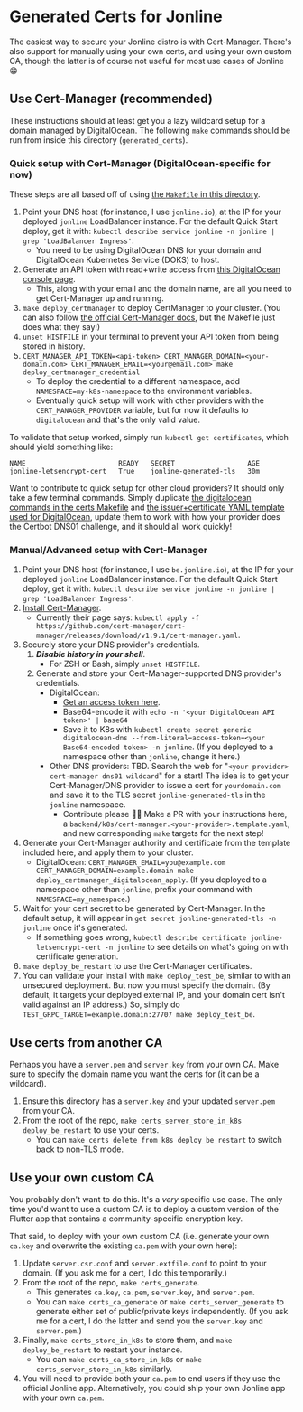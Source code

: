 # Generated Certs for Jonline
The easiest way to secure your Jonline distro is with Cert-Manager. There's also support for manually using your own certs, and using your own custom CA, though the latter is of course not useful for most use cases of Jonline 😁

## Use Cert-Manager (recommended)
These instructions should at least get you a lazy wildcard setup for a domain managed by DigitalOcean. The following `make` commands should be run from inside this directory (`generated_certs`).

### Quick setup with Cert-Manager (DigitalOcean-specific for now)
These steps are all based off of using [the `Makefile` in this directory](https://github.com/JonLatane/jonline/blob/main/generated_certs/Makefile).
1. Point your DNS host (for instance, I use `jonline.io`), at the IP for your deployed `jonline` LoadBalancer instance. For the default Quick Start deploy, get it with: `kubectl describe service jonline -n jonline | grep 'LoadBalancer Ingress'`.
    * You need to be using DigitalOcean DNS for your domain and DigitalOcean Kubernetes Service (DOKS) to host.
2. Generate an API token with read+write access from [this DigitalOcean console page](https://cloud.digitalocean.com/account/api/tokens).
    * This, along with your email and the domain name, are all you need to get Cert-Manager up and running.
3. `make deploy_certmanager` to deploy CertManager to your cluster. (You can also follow [the official Cert-Manager docs](https://cert-manager.io/docs/installation/), but the Makefile just does what they say!)
4. `unset HISTFILE` in your terminal to prevent your API token from being stored in history.
5. `CERT_MANAGER_API_TOKEN=<api-token> CERT_MANAGER_DOMAIN=<your-domain.com> CERT_MANAGER_EMAIL=<your@email.com> make deploy_certmanager_credential`
    * To deploy the credential to a different namespace, add `NAMESPACE=my-k8s-namespace` to the environment variables.
    * Eventually quick setup will work with other providers with the `CERT_MANAGER_PROVIDER` variable, but for now it defaults to `digitalocean` and that's the only valid value.

To validate that setup worked, simply run `kubectl get certificates`, which should yield something like:

```
NAME                       READY   SECRET                  AGE
jonline-letsencrypt-cert   True    jonline-generated-tls   30m
```

Want to contribute to quick setup for other cloud providers? It should only take a few terminal commands. Simply duplicate [the digitalocean commands in the certs Makefile](https://github.com/JonLatane/jonline/blob/0626a204483a473dd30906815613dad3c3a6b224/generated_certs/Makefile#L32-L45) and [the issuer+certificate YAML template used for DigitalOcean](https://github.com/JonLatane/jonline/blob/main/generated_certs/k8s/cert-manager.digitalocean.template.yaml), update them to work with how your provider does the Certbot DNS01 challenge, and it should all work quickly!

### Manual/Advanced setup with Cert-Manager
1. Point your DNS host (for instance, I use `be.jonline.io`), at the IP for your deployed `jonline` LoadBalancer instance. For the default Quick Start deploy, get it with: `kubectl describe service jonline -n jonline | grep 'LoadBalancer Ingress'`.
2. [Install Cert-Manager](https://cert-manager.io/docs/installation/).
    * Currently their page says: `kubectl apply -f https://github.com/cert-manager/cert-manager/releases/download/v1.9.1/cert-manager.yaml`.
3. Securely store your DNS provider's credentials.
    1. ***Disable history in your shell***.
        * For ZSH or Bash, simply `unset HISTFILE`.
    2. Generate and store your Cert-Manager-supported DNS provider's credentials.
        * DigitalOcean:
            * [Get an access token here](https://cloud.digitalocean.com/account/api/tokens).
            * Base64-encode it with `echo -n '<your DigitalOcean API token>' | base64`
            * Save it to K8s with `kubectl create secret generic digitalocean-dns --from-literal=access-token=<your Base64-encoded token> -n jonline`. (If you deployed to a namespace other than `jonline`, change it here.)
        * Other DNS providers: TBD. Search the web for "`<your provider> cert-manager dns01 wildcard`" for a start! The idea is to get your Cert-Manager/DNS provider to issue a cert for `yourdomain.com` and save it to the TLS secret `jonline-generated-tls` in the `jonline` namespace.
            * Contribute please 🙏🏻 Make a PR with your instructions here, a `backend/k8s/cert-manager.<your-provider>.template.yaml`, and new corresponding `make` targets for the next step!
4. Generate your Cert-Manager authority and certificate from the template included here, and apply them to your cluster.
    * DigitalOcean: `CERT_MANAGER_EMAIL=you@example.com CERT_MANAGER_DOMAIN=example.domain make deploy_certmanager_digitalocean_apply`. (If you deployed to a namespace other than `jonline`, prefix your command with `NAMESPACE=my_namespace`.)
5. Wait for your cert secret to be generated by Cert-Manager. In the default setup, it will appear in `get secret jonline-generated-tls -n jonline` once it's generated.
    * If something goes wrong, `kubectl describe certificate jonline-letsencrypt-cert -n jonline` to see details on what's going on with certificate generation.
6. `make deploy_be_restart` to use the Cert-Manager certificates.
7. You can validate your install with `make deploy_test_be`, similar to with an unsecured deployment. But now you must specify the domain. (By default, it targets your deployed external IP, and your domain cert isn't valid against an IP address.) So, simply do `TEST_GRPC_TARGET=example.domain:27707 make deploy_test_be`.

## Use certs from another CA
Perhaps you have a `server.pem` and `server.key` from your own CA. Make sure to specify the domain name you want the certs for (it can be a wildcard).

1. Ensure this directory has a `server.key` and your updated `server.pem` from your CA.
2. From the root of the repo, `make certs_server_store_in_k8s deploy_be_restart` to use your certs.
    * You can `make certs_delete_from_k8s deploy_be_restart` to switch back to non-TLS mode.

## Use your own custom CA
You probably don't want to do this. It's a *very* specific use case. The only time you'd want to use a custom CA is to deploy a custom version of the Flutter app that contains a community-specific encryption key. 

That said, to deploy with your own custom CA (i.e. generate your own `ca.key` and overwrite the existing `ca.pem` with your own here):

1. Update `server.csr.conf` and `server.extfile.conf` to point to your domain. (If you ask me for a cert, I do this temporarily.)
2. From the root of the repo, `make certs_generate`.
    * This generates `ca.key`, `ca.pem`, `server.key`, and `server.pem`.
    * You can `make certs_ca_generate` or `make certs_server_generate` to generate either set of public/private keys independently. (If you ask me for a cert, I do the latter and send you the `server.key` and `server.pem`.)
3. Finally, `make certs_store_in_k8s` to store them, and `make deploy_be_restart` to restart your instance.
    * You can `make certs_ca_store_in_k8s` or `make certs_server_store_in_k8s` similarly.
4. You will need to provide both your `ca.pem` to end users if they use the official Jonline app. Alternatively, you could ship your own Jonline app with your own `ca.pem`.